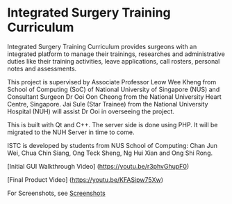 # Integrated Surgery Training Curriculum

Integrated Surgery Training Curriculum provides surgeons with an integrated platform to manage their trainings, researches and administrative duties like their training activities, leave applications, call rosters, personal notes and assessments. 

This project is supervised by Associate Professor Leow Wee Kheng from School of Computing (SoC) of National University of Singapore (NUS) and Consultant Surgeon Dr Ooi Oon Cheong from the National University Heart Centre, Singapore. Jai Sule (Star Trainee) from the National University Hospital (NUH) will assist Dr Ooi in overseeing the project. 

This is built with Qt and C++. The server side is done using PHP. It will be migrated to the NUH Server in time to come. 

ISTC is developed by students from NUS School of Computing: Chan Jun Wei, Chua Chin Siang, Ong Teck Sheng, Ng Hui Xian and Ong Shi Rong. 

[Initial GUI Walkthrough Video] (https://youtu.be/r3phvGhupF0)

[Final Product Video] (https://youtu.be/KFASipw75Xw)

For Screenshots, see [Screenshots](./screenshots/screenshots.md)
